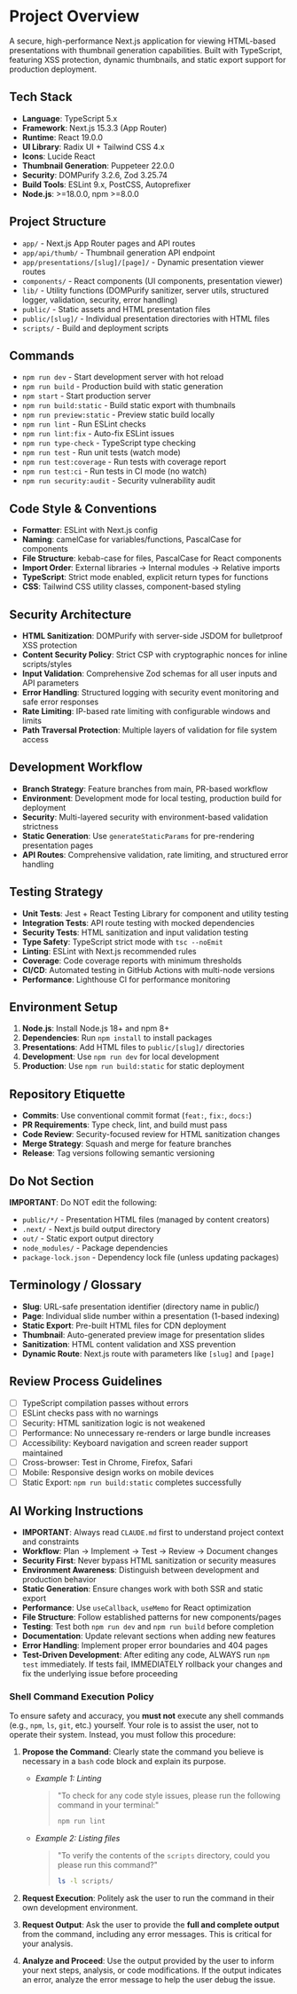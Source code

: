 # Project Overview

A secure, high-performance Next.js application for viewing HTML-based presentations with thumbnail generation capabilities. Built with TypeScript, featuring XSS protection, dynamic thumbnails, and static export support for production deployment.

## Tech Stack

- **Language**: TypeScript 5.x
- **Framework**: Next.js 15.3.3 (App Router)
- **Runtime**: React 19.0.0
- **UI Library**: Radix UI + Tailwind CSS 4.x
- **Icons**: Lucide React
- **Thumbnail Generation**: Puppeteer 22.0.0
- **Security**: DOMPurify 3.2.6, Zod 3.25.74
- **Build Tools**: ESLint 9.x, PostCSS, Autoprefixer
- **Node.js**: >=18.0.0, npm >=8.0.0

## Project Structure

- `app/` - Next.js App Router pages and API routes
- `app/api/thumb/` - Thumbnail generation API endpoint
- `app/presentations/[slug]/[page]/` - Dynamic presentation viewer routes
- `components/` - React components (UI components, presentation viewer)
- `lib/` - Utility functions (DOMPurify sanitizer, server utils, structured logger, validation, security, error handling)
- `public/` - Static assets and HTML presentation files
- `public/[slug]/` - Individual presentation directories with HTML files
- `scripts/` - Build and deployment scripts

## Commands

- `npm run dev` - Start development server with hot reload
- `npm run build` - Production build with static generation
- `npm start` - Start production server
- `npm run build:static` - Build static export with thumbnails
- `npm run preview:static` - Preview static build locally
- `npm run lint` - Run ESLint checks
- `npm run lint:fix` - Auto-fix ESLint issues
- `npm run type-check` - TypeScript type checking
- `npm run test` - Run unit tests (watch mode)
- `npm run test:coverage` - Run tests with coverage report
- `npm run test:ci` - Run tests in CI mode (no watch)
- `npm run security:audit` - Security vulnerability audit

## Code Style & Conventions

- **Formatter**: ESLint with Next.js config
- **Naming**: camelCase for variables/functions, PascalCase for components
- **File Structure**: kebab-case for files, PascalCase for React components
- **Import Order**: External libraries → Internal modules → Relative imports
- **TypeScript**: Strict mode enabled, explicit return types for functions
- **CSS**: Tailwind CSS utility classes, component-based styling

## Security Architecture

- **HTML Sanitization**: DOMPurify with server-side JSDOM for bulletproof XSS protection
- **Content Security Policy**: Strict CSP with cryptographic nonces for inline scripts/styles
- **Input Validation**: Comprehensive Zod schemas for all user inputs and API parameters
- **Error Handling**: Structured logging with security event monitoring and safe error responses
- **Rate Limiting**: IP-based rate limiting with configurable windows and limits
- **Path Traversal Protection**: Multiple layers of validation for file system access

## Development Workflow

- **Branch Strategy**: Feature branches from main, PR-based workflow
- **Environment**: Development mode for local testing, production build for deployment
- **Security**: Multi-layered security with environment-based validation strictness
- **Static Generation**: Use `generateStaticParams` for pre-rendering presentation pages
- **API Routes**: Comprehensive validation, rate limiting, and structured error handling

## Testing Strategy

- **Unit Tests**: Jest + React Testing Library for component and utility testing
- **Integration Tests**: API route testing with mocked dependencies
- **Security Tests**: HTML sanitization and input validation testing  
- **Type Safety**: TypeScript strict mode with `tsc --noEmit`
- **Linting**: ESLint with Next.js recommended rules
- **Coverage**: Code coverage reports with minimum thresholds
- **CI/CD**: Automated testing in GitHub Actions with multi-node versions
- **Performance**: Lighthouse CI for performance monitoring

## Environment Setup

1. **Node.js**: Install Node.js 18+ and npm 8+
2. **Dependencies**: Run `npm install` to install packages
3. **Presentations**: Add HTML files to `public/[slug]/` directories
4. **Development**: Use `npm run dev` for local development
5. **Production**: Use `npm run build:static` for static deployment

## Repository Etiquette

- **Commits**: Use conventional commit format (`feat:`, `fix:`, `docs:`)
- **PR Requirements**: Type check, lint, and build must pass
- **Code Review**: Security-focused review for HTML sanitization changes
- **Merge Strategy**: Squash and merge for feature branches
- **Release**: Tag versions following semantic versioning

## Do Not Section

**IMPORTANT**: Do NOT edit the following:
- `public/*/` - Presentation HTML files (managed by content creators)
- `.next/` - Next.js build output directory
- `out/` - Static export output directory
- `node_modules/` - Package dependencies
- `package-lock.json` - Dependency lock file (unless updating packages)

## Terminology / Glossary

- **Slug**: URL-safe presentation identifier (directory name in public/)
- **Page**: Individual slide number within a presentation (1-based indexing)
- **Static Export**: Pre-built HTML files for CDN deployment
- **Thumbnail**: Auto-generated preview image for presentation slides
- **Sanitization**: HTML content validation and XSS prevention
- **Dynamic Route**: Next.js route with parameters like `[slug]` and `[page]`

## Review Process Guidelines

- [ ] TypeScript compilation passes without errors
- [ ] ESLint checks pass with no warnings
- [ ] Security: HTML sanitization logic is not weakened
- [ ] Performance: No unnecessary re-renders or large bundle increases
- [ ] Accessibility: Keyboard navigation and screen reader support maintained
- [ ] Cross-browser: Test in Chrome, Firefox, Safari
- [ ] Mobile: Responsive design works on mobile devices
- [ ] Static Export: `npm run build:static` completes successfully

## AI Working Instructions

- **IMPORTANT**: Always read `CLAUDE.md` first to understand project context and constraints
- **Workflow**: Plan → Implement → Test → Review → Document changes
- **Security First**: Never bypass HTML sanitization or security measures
- **Environment Awareness**: Distinguish between development and production behavior
- **Static Generation**: Ensure changes work with both SSR and static export
- **Performance**: Use `useCallback`, `useMemo` for React optimization
- **File Structure**: Follow established patterns for new components/pages
- **Testing**: Test both `npm run dev` and `npm run build` before completion
- **Documentation**: Update relevant sections when adding new features
- **Error Handling**: Implement proper error boundaries and 404 pages
- **Test-Driven Development**: After editing any code, ALWAYS run `npm test` immediately. If tests fail, IMMEDIATELY rollback your changes and fix the underlying issue before proceeding

### **Shell Command Execution Policy**

To ensure safety and accuracy, you **must not** execute any shell commands (e.g., `npm`, `ls`, `git`, etc.) yourself. Your role is to assist the user, not to operate their system. Instead, you must follow this procedure:

1.  **Propose the Command**: Clearly state the command you believe is necessary in a `bash` code block and explain its purpose.

      * *Example 1: Linting*
        > "To check for any code style issues, please run the following command in your terminal:"
        > ```bash
        > npm run lint
        > ```
      * *Example 2: Listing files*
        > "To verify the contents of the `scripts` directory, could you please run this command?"
        > ```bash
        > ls -l scripts/
        > ```

2.  **Request Execution**: Politely ask the user to run the command in their own development environment.

3.  **Request Output**: Ask the user to provide the **full and complete output** from the command, including any error messages. This is critical for your analysis.

4.  **Analyze and Proceed**: Use the output provided by the user to inform your next steps, analysis, or code modifications. If the output indicates an error, analyze the error message to help the user debug the issue.